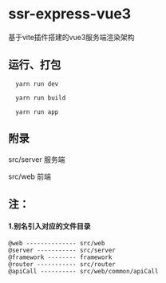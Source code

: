 
# ssr-express-vue3
基于vite插件搭建的vue3服务端渲染架构


## 运行、打包

```本地运行
  yarn run dev
```
```构建
  yarn run build
```
```启动
  yarn run app
```

## 附录

src/server 服务端

src/web    前端

## 注：
 #### 1.别名引入对应的文件目录

 ```
 @web -------------- src/web
 @server ----------- src/server
 @framework -------- framework
 @router ----------- src/router
 @apiCall ---------- src/web/common/apiCall
 ```
